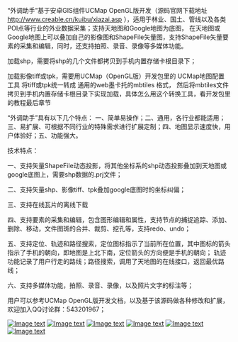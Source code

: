 
<p>“外调助手”基于安卓GIS组件UCMap OpenGL版开发（源码官网下载地址 <a href="http://www.creable.cn/kuibu/xiazai.asp" rel="nofollow">http://www.creable.cn/kuibu/xiazai.asp</a> ），适用于林业、国土、管线以及各类POI点等行业的外业数据采集；支持天地图和Google地图为底图，
在天地图或Google地图上可以叠加自己的影像图和ShapeFile矢量图，支持ShapeFile矢量要素的采集和编辑，同时，还支持拍照、录音、录像等多媒体功能。</p>

<p>加载shp，需要将shp的几个文件都拷贝到手机内置存储卡根目录下；</p>

<p>加载影像tiff或tpk，需要用UCMap（OpenGL版）开发包里的 UCMap地图配置工具 将tiff或tpk统一转成 通用的web墨卡托的mbtiles 格式，
  然后将mbtiles文件拷贝到手机内置存储卡根目录下实现加载，具体怎么用这个转换工具，看开发包里的教程最后章节</p>

<p>“外调助手”具有以下几个特点：
一、简单易操作；二、通用，各行业都能适用；三、易扩展、可根据不同行业的特殊需求进行扩展定制；四、地图显示速度快，用户体验好；五、功能强大。</p>

<p>技术特点：</p>
<p>一、支持矢量ShapeFile动态投影，将其他坐标系的shp动态投影叠加到天地图或google底图上，需要shp数据的.prj文件；</p>
<p>二、支持矢量shp、影像tiff、tpk叠加google底图时的坐标纠偏；</p>
<p>三、支持在线瓦片的离线下载</p>
<p>四、支持要素的采集和编辑，包含图形编辑和属性，支持节点的捕捉追踪、添加、删除、移动，文件图斑的合并、裁剪、挖孔等，支持redo、undo；</p>
<p>五、支持定位、轨迹和路径搜索，定位图标指示了当前所在位置，其中图标的箭头指示了手机的朝向，即地图是上北下南，定位箭头的方向便是手机的朝向；
轨迹功能记录了用户行走的路线；路径搜索，调用了天地图的在线接口，返回最优路线；</p>
<p>六、支持多媒体功能，拍照、录音、录像，以及照片文字的标注等；</p>
<p>用户可以参考UCMap OpenGL版开发文档，以及基于该源码做各种修改和扩展，欢迎加入QQ讨论群：543201967；</p>
<p></p>
<p><a target="_blank" rel="noopener noreferrer" href="https://github.com/geochenyj/SurveyOnUCMap/blob/master/img-folder/pic1.png"><img src="https://github.com/geochenyj/SurveyOnUCMap/raw/master/img-folder/pic1.png" alt="Image text" style="max-width:100%;"></a>
<a target="_blank" rel="noopener noreferrer" href="https://github.com/geochenyj/SurveyOnUCMap/blob/master/img-folder/pic2.png"><img src="https://github.com/geochenyj/SurveyOnUCMap/raw/master/img-folder/pic2.png" alt="Image text" style="max-width:100%;"></a>
<a target="_blank" rel="noopener noreferrer" href="https://github.com/geochenyj/SurveyOnUCMap/blob/master/img-folder/pic3.png"><img src="https://github.com/geochenyj/SurveyOnUCMap/raw/master/img-folder/pic3.png" alt="Image text" style="max-width:100%;"></a>
<a target="_blank" rel="noopener noreferrer" href="https://github.com/geochenyj/SurveyOnUCMap/blob/master/img-folder/pic4.png"><img src="https://github.com/geochenyj/SurveyOnUCMap/raw/master/img-folder/pic4.png" alt="Image text" style="max-width:100%;"></a>
<a target="_blank" rel="noopener noreferrer" href="https://github.com/geochenyj/SurveyOnUCMap/blob/master/img-folder/pic5.png"><img src="https://github.com/geochenyj/SurveyOnUCMap/raw/master/img-folder/pic5.png" alt="Image text" style="max-width:100%;"></a>
<a target="_blank" rel="noopener noreferrer" href="https://github.com/geochenyj/SurveyOnUCMap/blob/master/img-folder/pic6.png"><img src="https://github.com/geochenyj/SurveyOnUCMap/raw/master/img-folder/pic6.png" alt="Image text" style="max-width:100%;"></a></p>
